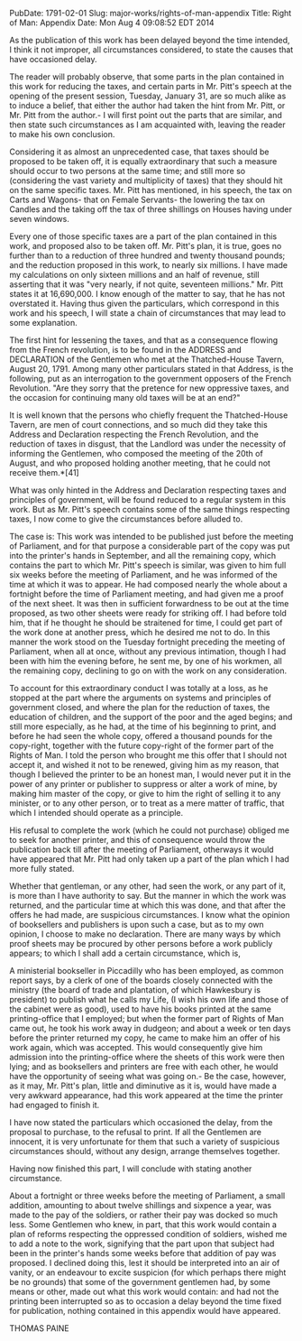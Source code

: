 PubDate: 1791-02-01
Slug: major-works/rights-of-man-appendix
Title: Right of Man: Appendix
Date: Mon Aug  4 09:08:52 EDT 2014

   As the publication of this work has been delayed beyond the time intended,
   I think it not improper, all circumstances considered, to state the causes
   that have occasioned delay.

   The reader will probably observe, that some parts in the plan contained in
   this work for reducing the taxes, and certain parts in Mr. Pitt's speech
   at the opening of the present session, Tuesday, January 31, are so much
   alike as to induce a belief, that either the author had taken the hint
   from Mr. Pitt, or Mr. Pitt from the author.- I will first point out the
   parts that are similar, and then state such circumstances as I am
   acquainted with, leaving the reader to make his own conclusion.

   Considering it as almost an unprecedented case, that taxes should be
   proposed to be taken off, it is equally extraordinary that such a measure
   should occur to two persons at the same time; and still more so
   (considering the vast variety and multiplicity of taxes) that they should
   hit on the same specific taxes. Mr. Pitt has mentioned, in his speech, the
   tax on Carts and Wagons- that on Female Servants- the lowering the tax on
   Candles and the taking off the tax of three shillings on Houses having
   under seven windows.

   Every one of those specific taxes are a part of the plan contained in this
   work, and proposed also to be taken off. Mr. Pitt's plan, it is true, goes
   no further than to a reduction of three hundred and twenty thousand
   pounds; and the reduction proposed in this work, to nearly six millions. I
   have made my calculations on only sixteen millions and an half of revenue,
   still asserting that it was "very nearly, if not quite, seventeen
   millions." Mr. Pitt states it at 16,690,000. I know enough of the matter
   to say, that he has not overstated it. Having thus given the particulars,
   which correspond in this work and his speech, I will state a chain of
   circumstances that may lead to some explanation.

   The first hint for lessening the taxes, and that as a consequence flowing
   from the French revolution, is to be found in the ADDRESS and DECLARATION
   of the Gentlemen who met at the Thatched-House Tavern, August 20, 1791.
   Among many other particulars stated in that Address, is the following, put
   as an interrogation to the government opposers of the French Revolution.
   "Are they sorry that the pretence for new oppressive taxes, and the
   occasion for continuing many old taxes will be at an end?"

   It is well known that the persons who chiefly frequent the Thatched-House
   Tavern, are men of court connections, and so much did they take this
   Address and Declaration respecting the French Revolution, and the
   reduction of taxes in disgust, that the Landlord was under the necessity
   of informing the Gentlemen, who composed the meeting of the 20th of
   August, and who proposed holding another meeting, that he could not
   receive them.*[41]

   What was only hinted in the Address and Declaration respecting taxes and
   principles of government, will be found reduced to a regular system in
   this work. But as Mr. Pitt's speech contains some of the same things
   respecting taxes, I now come to give the circumstances before alluded to.

   The case is: This work was intended to be published just before the
   meeting of Parliament, and for that purpose a considerable part of the
   copy was put into the printer's hands in September, and all the remaining
   copy, which contains the part to which Mr. Pitt's speech is similar, was
   given to him full six weeks before the meeting of Parliament, and he was
   informed of the time at which it was to appear. He had composed nearly the
   whole about a fortnight before the time of Parliament meeting, and had
   given me a proof of the next sheet. It was then in sufficient forwardness
   to be out at the time proposed, as two other sheets were ready for
   striking off. I had before told him, that if he thought he should be
   straitened for time, I could get part of the work done at another press,
   which he desired me not to do. In this manner the work stood on the
   Tuesday fortnight preceding the meeting of Parliament, when all at once,
   without any previous intimation, though I had been with him the evening
   before, he sent me, by one of his workmen, all the remaining copy,
   declining to go on with the work on any consideration.

   To account for this extraordinary conduct I was totally at a loss, as he
   stopped at the part where the arguments on systems and principles of
   government closed, and where the plan for the reduction of taxes, the
   education of children, and the support of the poor and the aged begins;
   and still more especially, as he had, at the time of his beginning to
   print, and before he had seen the whole copy, offered a thousand pounds
   for the copy-right, together with the future copy-right of the former part
   of the Rights of Man. I told the person who brought me this offer that I
   should not accept it, and wished it not to be renewed, giving him as my
   reason, that though I believed the printer to be an honest man, I would
   never put it in the power of any printer or publisher to suppress or alter
   a work of mine, by making him master of the copy, or give to him the right
   of selling it to any minister, or to any other person, or to treat as a
   mere matter of traffic, that which I intended should operate as a
   principle.

   His refusal to complete the work (which he could not purchase) obliged me
   to seek for another printer, and this of consequence would throw the
   publication back till after the meeting of Parliament, otherways it would
   have appeared that Mr. Pitt had only taken up a part of the plan which I
   had more fully stated.

   Whether that gentleman, or any other, had seen the work, or any part of
   it, is more than I have authority to say. But the manner in which the work
   was returned, and the particular time at which this was done, and that
   after the offers he had made, are suspicious circumstances. I know what
   the opinion of booksellers and publishers is upon such a case, but as to
   my own opinion, I choose to make no declaration. There are many ways by
   which proof sheets may be procured by other persons before a work publicly
   appears; to which I shall add a certain circumstance, which is,

   A ministerial bookseller in Piccadilly who has been employed, as common
   report says, by a clerk of one of the boards closely connected with the
   ministry (the board of trade and plantation, of which Hawkesbury is
   president) to publish what he calls my Life, (I wish his own life and
   those of the cabinet were as good), used to have his books printed at the
   same printing-office that I employed; but when the former part of Rights
   of Man came out, he took his work away in dudgeon; and about a week or ten
   days before the printer returned my copy, he came to make him an offer of
   his work again, which was accepted. This would consequently give him
   admission into the printing-office where the sheets of this work were then
   lying; and as booksellers and printers are free with each other, he would
   have the opportunity of seeing what was going on.- Be the case, however,
   as it may, Mr. Pitt's plan, little and diminutive as it is, would have
   made a very awkward appearance, had this work appeared at the time the
   printer had engaged to finish it.

   I have now stated the particulars which occasioned the delay, from the
   proposal to purchase, to the refusal to print. If all the Gentlemen are
   innocent, it is very unfortunate for them that such a variety of
   suspicious circumstances should, without any design, arrange themselves
   together.

   Having now finished this part, I will conclude with stating another
   circumstance.

   About a fortnight or three weeks before the meeting of Parliament, a small
   addition, amounting to about twelve shillings and sixpence a year, was
   made to the pay of the soldiers, or rather their pay was docked so much
   less. Some Gentlemen who knew, in part, that this work would contain a
   plan of reforms respecting the oppressed condition of soldiers, wished me
   to add a note to the work, signifying that the part upon that subject had
   been in the printer's hands some weeks before that addition of pay was
   proposed. I declined doing this, lest it should be interpreted into an air
   of vanity, or an endeavour to excite suspicion (for which perhaps there
   might be no grounds) that some of the government gentlemen had, by some
   means or other, made out what this work would contain: and had not the
   printing been interrupted so as to occasion a delay beyond the time fixed
   for publication, nothing contained in this appendix would have appeared.

   THOMAS PAINE


